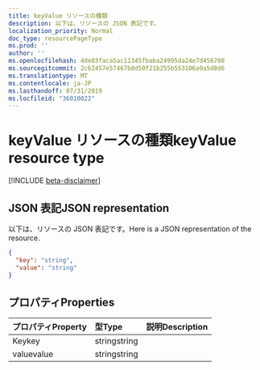 ```yaml
---
title: keyValue リソースの種類
description: 以下は、リソースの JSON 表記です。
localization_priority: Normal
doc_type: resourcePageType
ms.prod: ''
author: ''
ms.openlocfilehash: 4de03faca5ac11345fbaba24995da24e7d456708
ms.sourcegitcommit: 2c62457e57467b8d50f21b255b553106a9a5d8d6
ms.translationtype: MT
ms.contentlocale: ja-JP
ms.lasthandoff: 07/31/2019
ms.locfileid: "36010022"
---
```

# <a name="keyvalue-resource-type"></a><span data-ttu-id="24758-103">keyValue リソースの種類</span><span class="sxs-lookup"><span data-stu-id="24758-103">keyValue resource type</span></span>

[!INCLUDE [beta-disclaimer](../../includes/beta-disclaimer.md)]

## <a name="json-representation"></a><span data-ttu-id="24758-104">JSON 表記</span><span class="sxs-lookup"><span data-stu-id="24758-104">JSON representation</span></span>

<span data-ttu-id="24758-105">以下は、リソースの JSON 表記です。</span><span class="sxs-lookup"><span data-stu-id="24758-105">Here is a JSON representation of the resource.</span></span>

<!-- {
  "blockType": "resource",
  "optionalProperties": [

  ],
  "@odata.type": "microsoft.graph.keyValue"
}-->

```json
{
  "key": "string",
  "value": "string"
}

```
## <a name="properties"></a><span data-ttu-id="24758-106">プロパティ</span><span class="sxs-lookup"><span data-stu-id="24758-106">Properties</span></span>
| <span data-ttu-id="24758-107">プロパティ</span><span class="sxs-lookup"><span data-stu-id="24758-107">Property</span></span>     | <span data-ttu-id="24758-108">型</span><span class="sxs-lookup"><span data-stu-id="24758-108">Type</span></span>   |<span data-ttu-id="24758-109">説明</span><span class="sxs-lookup"><span data-stu-id="24758-109">Description</span></span>|
|:---------------|:--------|:----------|
|<span data-ttu-id="24758-110">Key</span><span class="sxs-lookup"><span data-stu-id="24758-110">key</span></span>|<span data-ttu-id="24758-111">string</span><span class="sxs-lookup"><span data-stu-id="24758-111">string</span></span>||
|<span data-ttu-id="24758-112">value</span><span class="sxs-lookup"><span data-stu-id="24758-112">value</span></span>|<span data-ttu-id="24758-113">string</span><span class="sxs-lookup"><span data-stu-id="24758-113">string</span></span>||

<!-- uuid: 8fcb5dbc-d5aa-4681-8e31-b001d5168d79
2015-10-25 14:57:30 UTC -->
<!--
{
  "type": "#page.annotation",
  "description": "keyValue resource",
  "keywords": "",
  "section": "documentation",
  "tocPath": "",
  "suppressions": []
}
-->
